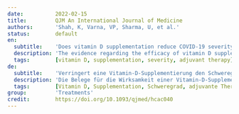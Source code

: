 ```yaml
---
date:          2022-02-15
title:         QJM An International Journal of Medicine
authors:       'Shah, K, Varna, VP, Sharma, U, et al.'
status:        default
en:
  subtitle:    'Does vitamin D supplementation reduce COVID-19 severity?: a systematic review'
  description: 'The evidence regarding the efficacy of vitamin D supplementation in reducing severity of COVID-19 is still insufficient. This is partially due to the lack of primary robust trial-based data and heterogeneous study designs. This evidence summary, aims to study the effect of vitamin D supplementation on morbidity and mortality in hospitalized COVID-19 patients. Evidence summary of systematic reviews. For this study, systematic reviews and meta-analysis published from December 2019 to January 2022 presenting the impact of vitamin D supplementation on COVID-19 severity were screened and selected from PubMed and Google scholar. After initial screening, 10 eligible reviews were identified and quality of included reviews were assessed using AMSTAR and GRADE tools and overlapping among the primary studies used were also assessed. The number of primary studies included in the systematic reviews ranged from 3 to 13. Meta-analysis of seven systematic reviews showed strong evidence that vitamin D supplementation reduces the risk of mortality in COVID patients. It was also observed that supplementation reduces the need for intensive care and mechanical ventilation requirement. The findings were robust and reliable as level of heterogeneity was considerably low. However the included studies were of varied quality. Qualitative analysis showed that supplements (oral and IV) are well tolerated, safe and effective in COVID patients. The findings of this study show that vitamin D supplementation is effective in reducing the COVID-19 severity. Hence, vitamin D should be recommended as an adjuvant therapy for COVID-19. However, more robust and larger trials are required to substantiate it further.'
  tags:        [vitamin D, supplementation, severity, adjuvant therapy]
de:
  subtitle:    'Verringert eine Vitamin-D-Supplementierung den Schweregrad von COVID-19?: eine systematische Überprüfung'
  description: 'Die Belege für die Wirksamkeit einer Vitamin-D-Supplementierung zur Verringerung des Schweregrads von COVID-19 sind noch unzureichend. Dies ist zum Teil auf das Fehlen robuster primärer Studiendaten und heterogener Studiendesigns zurückzuführen. Diese Evidenzzusammenfassung zielt darauf ab, die Wirkung einer Vitamin-D-Supplementierung auf Morbidität und Mortalität bei hospitalisierten COVID-19-Patienten zu untersuchen. Evidenz-Zusammenfassung der systematischen Übersichten. Für diese Studie wurden systematische Übersichten und Meta-Analysen, die von Dezember 2019 bis Januar 2022 veröffentlicht wurden und die Auswirkungen einer Vitamin-D-Supplementierung auf den Schweregrad von COVID-19 darstellen, gesichtet und aus PubMed und Google scholar ausgewählt. Nach dem ersten Screening wurden 10 in Frage kommende Übersichten identifiziert, und die Qualität der eingeschlossenen Übersichten wurde mithilfe der AMSTAR- und GRADE-Tools bewertet, und Überschneidungen zwischen den verwendeten Primärstudien wurden ebenfalls bewertet. Die Zahl der in die systematischen Übersichten aufgenommenen Primärstudien lag zwischen 3 und 13. Die Metaanalyse von sieben systematischen Übersichten ergab deutliche Hinweise darauf, dass eine Vitamin-D-Supplementierung das Sterberisiko bei COVID-Patienten verringert. Außerdem wurde festgestellt, dass eine Supplementierung den Bedarf an Intensivpflege und mechanischer Beatmung verringert. Die Ergebnisse waren robust und zuverlässig, da der Grad der Heterogenität sehr gering war. Allerdings waren die eingeschlossenen Studien von unterschiedlicher Qualität. Die qualitative Analyse zeigte, dass Nahrungsergänzungsmittel (oral und intravenös) bei COVID-Patienten gut verträglich, sicher und wirksam sind. Die Ergebnisse dieser Studie zeigen, dass eine Vitamin-D-Supplementierung den Schweregrad von COVID-19 wirksam verringert. Daher sollte Vitamin D als adjuvante Therapie für COVID-19 empfohlen werden. Es sind jedoch weitere robuste und größere Studien erforderlich, um dies weiter zu untermauern.' 
  tags:        [Vitamin D, Supplementation, Schweregrad, adjuvante Therapie]
group:         'Treatments'
credit:        https://doi.org/10.1093/qjmed/hcac040
---
```

